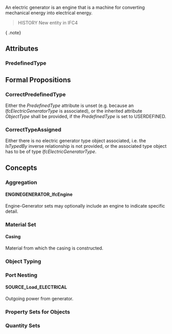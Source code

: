 An electric generator is an engine that is a machine for converting mechanical energy into electrical energy.

<!-- end of short definition -->


> HISTORY New entity in IFC4

{ .note}
>

## Attributes

### PredefinedType


## Formal Propositions

### CorrectPredefinedType
Either the _PredefinedType_ attribute is unset (e.g. because an _IfcElectricGeneratorType_ is associated), or the inherited attribute _ObjectType_ shall be provided, if the _PredefinedType_ is set to USERDEFINED.

### CorrectTypeAssigned
Either there is no electric generator type object associated, i.e. the _IsTypedBy_ inverse relationship is not provided, or the associated type object has to be of type _IfcElectricGeneratorType_.

## Concepts

### Aggregation



#### ENGINEGENERATOR_IfcEngine

Engine-Generator sets may optionally include an engine to indicate specific detail.

### Material Set



#### Casing

Material from which the casing is constructed.

### Object Typing



### Port Nesting



#### SOURCE_Load_ELECTRICAL

Outgoing power from generator.

### Property Sets for Objects



### Quantity Sets



